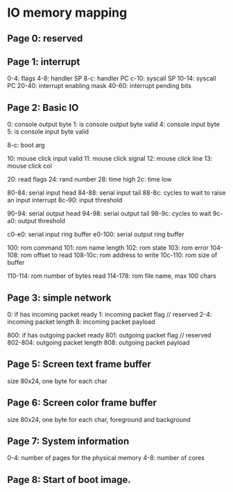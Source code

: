 # IO memory mapping

## Page 0: reserved

## Page 1: interrupt

0-4: flags
4-8: handler SP
8-c: handler PC
c-10: syscall SP
10-14: syscall PC
20-40: interrupt enabling mask
40-60: interrupt pending bits

## Page 2: Basic IO

0: console output byte
1: is console output byte valid
4: console input byte
5: is console input byte valid

8-c: boot arg

10: mouse click input valid
11: mouse click signal
12: mouse click line
13: mouse click col

20: read flags
24: rand number
28: time high
2c: time low

80-84: serial input head
84-88: serial input tail
88-8c: cycles to wait to raise an input interrupt
8c-90: input threshold

90-94: serial output head
94-98: serial output tail
98-9c: cycles to wait
9c-a0: output threshold

c0-e0: serial input ring buffer
e0-100: serial output ring buffer

100: rom command
101: rom name length
102: rom state
103: rom error
104-108: rom offset to read
108-10c: rom address to write
10c-110: rom size of buffer

110-114: rom number of bytes read
114-178: rom file name, max 100 chars

## Page 3: simple network

0: if has incoming packet ready
1: incoming packet flag // reserved
2-4: incoming packet length
8: incoming packet payload

800: if has outgoing packet ready
801: outgoing packet flag // reserved
802-804: outgoing packet length
808: outgoing packet payload

## Page 5: Screen text frame buffer

size 80x24, one byte for each char

## Page 6: Screen color frame buffer

size 80x24, one byte for each char, foreground and background

## Page 7: System information

0-4: number of pages for the physical memory
4-8: number of cores

## Page 8: Start of boot image.
